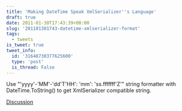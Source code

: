 ```yaml
---
title: 'Making DateTime Speak XmlSerializer''s Language'
draft: true
date: 2011-01-30T17:43:39+00:00
slug: '201101301743-datetime-xmlserializer-format'
tags:
  - tweets
is_tweet: true
tweet_info:
  id: '31648730377625600'
  type: 'post'
  is_thread: False
---
```




Use "'yyyy'-'MM'-'dd'T'HH': 'mm': 'ss.fffffff'Z'" string formatter with DateTime.ToString() to get XmlSerializer compatible string.

[Discussion](https://x.com/sytelus/status/31648730377625600)
